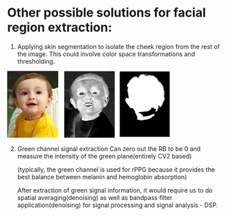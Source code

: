 # Other possible solutions for facial region extraction:
1. Applying skin segmentation to isolate the cheek region from the rest of the image. This could involve color space transformations and thresholding.

![Alt text](image.png)

2. Green channel signal extraction
    Can zero out the RB to be 0 and measure the intensity of the green plane(entirely CV2 based)

    (typically, the green channel is used for rPPG because it provides the best balance between melanin and hemoglobin absorption)

    After extraction of green signal information, it would require us to do spatial averaging(denoising) as well as bandpass filter application(denoising) for signal processing and signal analysis - DSP.